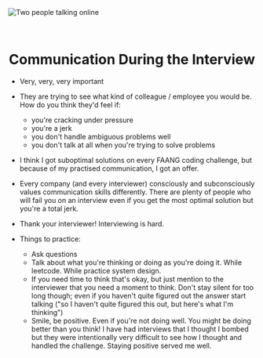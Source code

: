 <img style="margin: 0 auto; max-width:17rem; margin-bottom: 2rem" alt="Two people talking online" src="/during.svg" />

<h1 style="text-align: center">Communication During the Interview</h1>

- Very, very, very important
- They are trying to see what kind of colleague / employee you would be. How do you think they'd feel if:
  - you're cracking under pressure
  - you're a jerk
  - you don't handle ambiguous problems well
  - you don't talk at all when you're trying to solve problems
- I think I got suboptimal solutions on every FAANG coding challenge, but because of my practised communication, I got an offer.
- Every company (and every interviewer) consciously and subconsciously values communication skills differently. There are plenty of people who will fail you on an interview even if you get the most optimal solution but you're a total jerk.

- Thank your interviewer! Interviewing is hard.

- Things to practice:
  - Ask questions
  - Talk about what you're thinking or doing as you're doing it. While leetcode. While practice system design.
  - If you need time to think that's okay, but just mention to the interviewer that you need a moment to think. Don't stay silent for too long though; even if you haven't quite figured out the answer start talking ("so I haven't quite figured this out, but here's what I'm thinking")
  - Smile, be positive. Even if you're not doing well. You might be doing better than you think! I have had interviews that I thought I bombed but they were intentionally very difficult to see how I thought and handled the challenge. Staying positive served me well.

